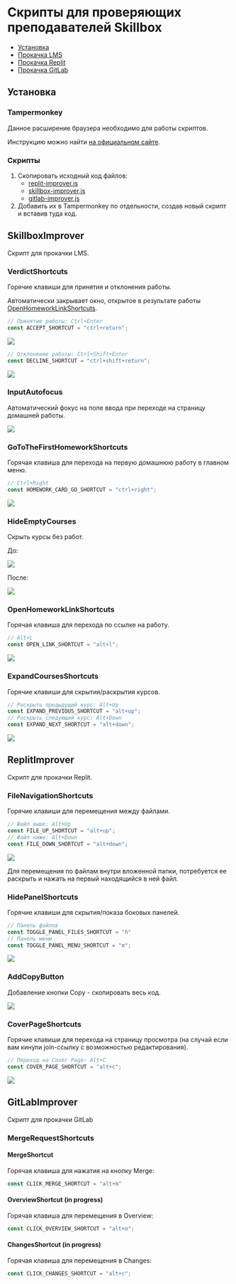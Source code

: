 # Скрипты для проверяющих преподавателей Skillbox

- [Установка](#установка)
- [Прокачка LMS](#skillboximprover)
- [Прокачка Replit](#replitimprover)
- [Прокачка GitLab](#gitlabimprover)

## Установка
### Tampermonkey
Данное расширение браузера необходимо для работы скриптов. 

Инструкцию можно найти [на официальном сайте](https://www.tampermonkey.net/).

### Скрипты

1. Скопировать исходный код файлов:
   - [replit-improver.js](https://raw.githubusercontent.com/itookyourboo/skillbox_userscripts/master/replit-improver.js)
   - [skillbox-improver.js](https://raw.githubusercontent.com/itookyourboo/skillbox_userscripts/master/skillbox-improver.js)
   - [gitlab-improver.js](https://raw.githubusercontent.com/itookyourboo/skillbox_userscripts/master/gitlab-improver.js)
2. Добавить их в Tampermonkey по отдельности, создав новый скрипт и вставив туда код.

## SkillboxImprover

Скрипт для прокачки LMS.

### VerdictShortcuts

Горячие клавиши для принятия и отклонения работы.

Автоматически закрывает окно, открытое в результате работы [OpenHomeworkLinkShortcuts](#openhomeworklinkshortcuts).

```javascript
// Принятие работы: Ctrl+Enter
const ACCEPT_SHORTCUT = "ctrl+return";
```

![](assets/Skillbox_VerdictShortcuts_Accept.gif)

```javascript
// Отклонение работы: Ctrl+Shift+Enter
const DECLINE_SHORTCUT = "ctrl+shift+return";
```

![](assets/Skillbox_VerdictShortcuts_Reject.gif)

### InputAutofocus

Автоматический фокус на поле ввода при переходе на страницу домашней работы.

![](assets/Skillbox_InputAutofocus.gif)

### GoToTheFirstHomeworkShortcuts

Горячая клавиша для перехода на первую домашнюю работу в главном меню.

```javascript
// Ctrl+Right
const HOMEWORK_CARD_GO_SHORTCUT = "ctrl+right";
```

![](assets/Skillbox_GoToTheFirstHomeworkShortcuts.gif)

### HideEmptyCourses

Скрыть курсы без работ.

До: 

![](assets/Skillbox_HideEmptyCourses_before.png)

После:

![](assets/Skillbox_HideEmptyCourses_after.png)

### OpenHomeworkLinkShortcuts

Горячая клавиша для перехода по ссылке на работу.

```javascript
// Alt+L
const OPEN_LINK_SHORTCUT = "alt+l";
```

![](assets/Skillbox_OpenHomeworkLinkShortcuts.gif)

### ExpandCoursesShortcuts

Горячие клавиши для скрытия/раскрытия курсов.

```javascript
// Раскрыть предыдущий курс: Alt+Up
const EXPAND_PREVIOUS_SHORTCUT = "alt+up";
// Раскрыть следующий курс: Alt+Down
const EXPAND_NEXT_SHORTCUT = "alt+down";
```

![](assets/Skillbox_ExpandCoursesShortcuts.gif)

## ReplitImprover

Скрипт для прокачки Replit.

### FileNavigationShortcuts

Горячие клавиши для перемещения между файлами.

```javascript
// Файл выше: Alt+Up
const FILE_UP_SHORTCUT = "alt+up";
// Файл ниже: Alt+Down
const FILE_DOWN_SHORTCUT = "alt+down";
```

![](assets/Replit_FileNavigationShortcuts.gif)

Для перемещения по файлам внутри вложенной папки, потребуется ее раскрыть и нажать на первый находящийся в ней файл.

### HidePanelShortcuts

Горячие клавиши для скрытия/показа боковых панелей.

```javascript
// Панель файлов
const TOGGLE_PANEL_FILES_SHORTCUT = "h"
// Панель меню
const TOGGLE_PANEL_MENU_SHORTCUT = "m";
```

![](assets/Replit_HidePanelShortcuts.gif)

### AddCopyButton

Добавление кнопки Copy - скопировать весь код.

![](assets/Replit_AddCopyButton.gif)

### CoverPageShortcuts

Горячие клавиши для перехода на страницу просмотра (на случай если вам кинули join-ссылку с возможностью редактирования).

```javascript
// Переход на Cover Page: Alt+C
const COVER_PAGE_SHORTCUT = "alt+c";
```

![](assets/Replit_CoverPageShortcuts.gif)


## GitLabImprover

Скрипт для прокачки GitLab

### MergeRequestShortcuts

#### MergeShortcut

Горячая клавиша для нажатия на кнопку Merge:

```javascript
const CLICK_MERGE_SHORTCUT = "alt+m"
```

#### OverviewShortcut (in progress)

Горячая клавиша для перемещения в Overview:

```javascript
const CLICK_OVERVIEW_SHORTCUT = "alt+o";
```

#### ChangesShortcut (in progress)

Горячая клавиша для перемещения в Changes:

```javascript
const CLICK_CHANGES_SHORTCUT = "alt+c";
```

